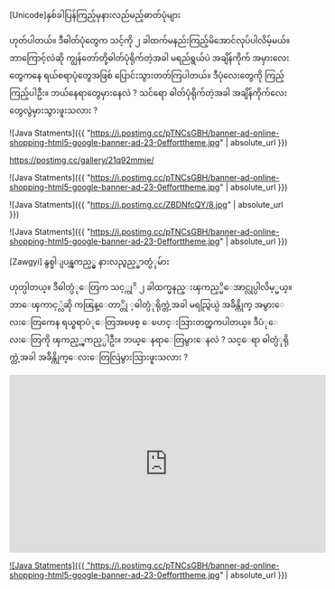 [Unicode]နှစ်ခါပြန်ကြည့်မှနားလည်မည့်ဓာတ်ပုံများ

ဟုတ်ပါတယ်။ ဒီဓါတ်ပုံတွေက သင့်ကို ၂ ခါထက်မနည်းကြည့်မိအောင်လုပ်ပါလိမ့်မယ်။ ဘာကြောင့်လဲဆို ကျွန်တော်တို့ဓါတ်ပုံရိုက်တဲ့အခါ မရည်ရွယ်ပဲ အချိန်ကိုက် အမှားလေးတွေကနေ ရယ်စရာပုံတွေအဖြစ် ပြောင်းသွားတတ်ကြပါတယ်။ ဒီပုံလေးတွေကို ကြည့်ကြည့်ပါဦး။ ဘယ်နေရာတွေမှားနေလဲ ? သင်ရော ဓါတ်ပုံရိုက်တဲ့အခါ အချိန်ကိုက်လေးတွေလွဲမှားသွားဖူးသလား ?



![Java Statments]({{ "https://i.postimg.cc/pTNCsGBH/banner-ad-online-shopping-html5-google-banner-ad-23-0efforttheme.jpg" | absolute_url }})

https://postimg.cc/gallery/21q92mmje/

![Java Statments]({{ "https://i.postimg.cc/pTNCsGBH/banner-ad-online-shopping-html5-google-banner-ad-23-0efforttheme.jpg" | absolute_url }})

![Java Statments]({{ "https://i.postimg.cc/ZBDNfcQY/8.jpg" | absolute_url }})


![Java Statments]({{ "https://i.postimg.cc/pTNCsGBH/banner-ad-online-shopping-html5-google-banner-ad-23-0efforttheme.jpg" | absolute_url }})

[Zawgyi] နွစ္ခါျပန္ၾကည့္မွ နားလည္မည့္ဓာတ္ပံုမ်ား

ဟုတ္ပါတယ္။ ဒီဓါတ္ပံုေတြက သင့္ကုိ ၂ ခါထက္မနည္းၾကည့္မိေအာင္လုပ္ပါလိမ့္မယ္။ ဘာေၾကာင့္လဲဆို ကၽြန္ေတာ္တို ့ဓါတ္ပံုရိုက္တဲ့အခါ မရည္ရြယ္ပဲ အခ်ိန္ကိုက္ အမွားေလးေတြကေန ရယ္စရာပံုေတြအၿဖစ္ ေၿပာင္းသြားတတ္ၾကပါတယ္။ ဒီပံုေလးေတြကို ၾကည့္ၾကည့္ပါဦး။ ဘယ္ေနရာေတြမွားေနလဲ ? သင္ေရာ ဓါတ္ပံုရိုက္တဲ့အခါ အခ်ိန္ကိုက္ေလးေတြလြဲမွားသြားဖူးသလား ?
<iframe width="560" height="315" src="https://www.youtube.com/embed/2nY2BoXNQoA" frameborder="0" allow="accelerometer; autoplay; encrypted-media; gyroscope; picture-in-picture" allowfullscreen></iframe>


<a href="https://"> ![Java Statments]({{ "https://i.postimg.cc/pTNCsGBH/banner-ad-online-shopping-html5-google-banner-ad-23-0efforttheme.jpg" | absolute_url }}) </a>

